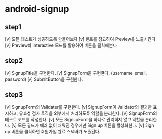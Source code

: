 # android-signup

## step1
[v] 모든 테스트가 성공하도록 만들어보자
[v]  힌트를 참고하여 Preview를 노출시킨다
[v]  Preview의 interactive 모드를 활용하여 버튼을 클릭해본다

## step2
[v] SignupTitle을 구현한다.
[v] SignupForm을 구현한다. (username, email, password)
[v] SubmitButton을 구현한다.

## step3
[v] SignupForm의 Validater를 구현한다.
[v] SignupForm이 Validator의 결과만 표시하고, 유효성 검사 로직을 외부에서 처리하도록 역할을 분리한다.
[v] SignupForm의 테스트 코드를 작성한다.
[v] 모든 SignupForm을 하나로 관리하지 않고 역할을 분리한다.
[v] 모든 필드가 에러 없이 채워진 경우에만 Sign up 버튼을 활성화한다.
[v] Sign up 버튼을 클릭하면 회원가입 완료 스낵바가 노출된다.